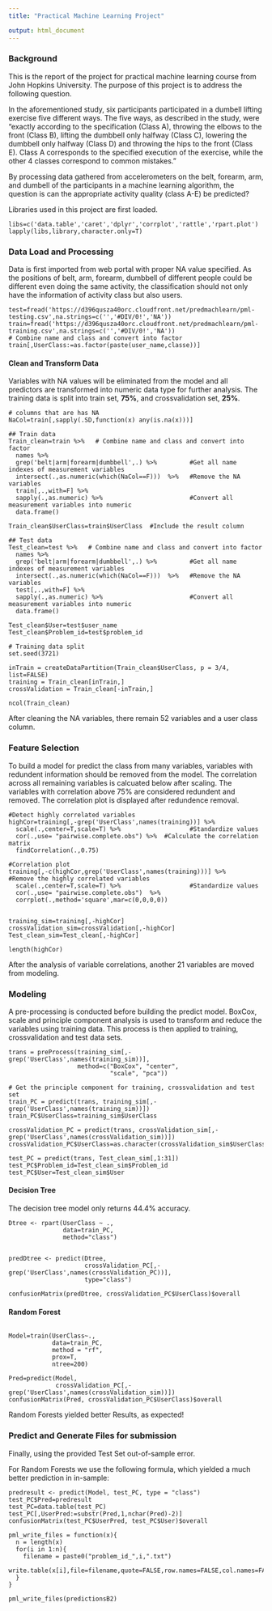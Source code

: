 ```yaml
---
title: "Practical Machine Learning Project"

output: html_document
---
```


### Background
This is the report of the project for practical machine learning course from John Hopkins University. The purpose of this project is to address the following question.

In the aforementioned study, six participants participated in a dumbell lifting exercise five different ways. The five ways, as described in the study, were “exactly according to the specification (Class A), throwing the elbows to the front (Class B), lifting the dumbbell only halfway (Class C), lowering the dumbbell only halfway (Class D) and throwing the hips to the front (Class E). Class A corresponds to the specified execution of the exercise, while the other 4 classes correspond to common mistakes.”

By processing data gathered from accelerometers on the belt, forearm, arm, and dumbell of the participants in a machine learning algorithm, the question is can the appropriate activity quality (class A-E) be predicted?

Libraries used in this project are first loaded.
```{r Environment,message=FALSE}
libs=c('data.table','caret','dplyr','corrplot','rattle','rpart.plot')
lapply(libs,library,character.only=T)
```

### Data Load and Processing
Data is first imported from web portal with proper NA value specified. As the positions of belt, arm, forearm, dumbbell of different people could be different even doing the same activity, the classification should not only have the information of activity class but also users. 
```{r Load Data and combine class and user information,message=FALSE}
test=fread('https://d396qusza40orc.cloudfront.net/predmachlearn/pml-testing.csv',na.strings=c('','#DIV/0!','NA'))
train=fread('https://d396qusza40orc.cloudfront.net/predmachlearn/pml-training.csv',na.strings=c('','#DIV/0!','NA'))
# Combine name and class and convert into factor
train[,UserClass:=as.factor(paste(user_name,classe))]
```

#### Clean and Transform Data
Variables with NA values will be eliminated from the model and all predictors are transformed into numeric data type for further analysis. The training data is split into train set, **75%**, and crossvalidation set, **25%**.
```{r}
# columns that are has NA
NaCol=train[,sapply(.SD,function(x) any(is.na(x)))]

## Train data
Train_clean=train %>%   # Combine name and class and convert into factor
  names %>%
  grep('belt|arm|forearm|dumbbell',.) %>%         #Get all name indexes of measurement variables 
  intersect(.,as.numeric(which(NaCol==F)))  %>%   #Remove the NA variables  
  train[,.,with=F] %>%                
  sapply(.,as.numeric) %>%                        #Convert all measurement variables into numeric
  data.frame() 

Train_clean$UserClass=train$UserClass  #Include the result column

## Test data
Test_clean=test %>%   # Combine name and class and convert into factor
  names %>%
  grep('belt|arm|forearm|dumbbell',.) %>%         #Get all name indexes of measurement variables 
  intersect(.,as.numeric(which(NaCol==F)))  %>%   #Remove the NA variables  
  test[,.,with=F] %>%
  sapply(.,as.numeric) %>%                        #Convert all measurement variables into numeric
  data.frame() 

Test_clean$User=test$user_name
Test_clean$Problem_id=test$problem_id

# Training data split
set.seed(3721)

inTrain = createDataPartition(Train_clean$UserClass, p = 3/4, list=FALSE)
training = Train_clean[inTrain,]
crossValidation = Train_clean[-inTrain,]

ncol(Train_clean)
```
After cleaning the NA variables, there remain 52 variables and a user class column.

### Feature Selection
To build a model for predict the class from many variables, variables with redundent information should be removed from the model. The correlation across all remaining variables is calcuated below after scaling. The variables with correlation above 75% are considered redundent and removed. The correlation plot is displayed after redundence removal.
```{r Variable selection}
#Detect highly correlated variables
highCor=training[,-grep('UserClass',names(training))] %>%
  scale(.,center=T,scale=T) %>%                   #Standardize values
  cor(.,use= "pairwise.complete.obs") %>%  #Calculate the correlation matrix
  findCorrelation(.,0.75)

#Correlation plot
training[,-c(highCor,grep('UserClass',names(training)))] %>%                #Remove the highly correlated variables
  scale(.,center=T,scale=T) %>%                   #Standardize values
  cor(.,use= "pairwise.complete.obs")  %>%
  corrplot(.,method='square',mar=c(0,0,0,0))


training_sim=training[,-highCor]
crossValidation_sim=crossValidation[,-highCor]
Test_clean_sim=Test_clean[,-highCor]

length(highCor)
```
After the analysis of variable correlations, another 21 variables are moved from modeling.

### Modeling
A pre-processing is conducted before building the predict model. BoxCox, scale and principle component analysis is used to transform and reduce the variables using training data. This process is then applied to training, crossvalidation and test data sets.
```{r Preprocessing}
trans = preProcess(training_sim[,-grep('UserClass',names(training_sim))], 
                   method=c("BoxCox", "center", 
                            "scale", "pca"))

# Get the principle component for training, crossvalidation and test set
train_PC = predict(trans, training_sim[,-grep('UserClass',names(training_sim))])
train_PC$UserClass=training_sim$UserClass

crossValidation_PC = predict(trans, crossValidation_sim[,-grep('UserClass',names(crossValidation_sim))])
crossValidation_PC$UserClass=as.character(crossValidation_sim$UserClass)

test_PC = predict(trans, Test_clean_sim[,1:31])
test_PC$Problem_id=Test_clean_sim$Problem_id
test_PC$User=Test_clean_sim$User

```

#### Decision Tree
The decision tree model only returns 44.4% accuracy.
```{r Decision tree}
Dtree <- rpart(UserClass ~ ., 
               data=train_PC, 
               method="class")


predDtree <- predict(Dtree, 
                     crossValidation_PC[,-grep('UserClass',names(crossValidation_PC))], 
                     type="class")

confusionMatrix(predDtree, crossValidation_PC$UserClass)$overall
```
#### Random Forest
```{r Random Forest,eval=FALSE}

Model=train(UserClass~.,
            data=train_PC,
            method = "rf",
            prox=T,
            ntree=200)

Pred=predict(Model,
             crossValidation_PC[,-grep('UserClass',names(crossValidation_sim))])
confusionMatrix(Pred, crossValidation_PC$UserClass)$overall

```
Random Forests yielded better Results, as expected!

### Predict and Generate Files for submission

Finally, using the provided Test Set out-of-sample error.

For Random Forests we use the following formula, which yielded a much better prediction in in-sample:
```{r Submission File}
predresult <- predict(Model, test_PC, type = "class")
test_PC$Pred=predresult
test_PC=data.table(test_PC)
test_PC[,UserPred:=substr(Pred,1,nchar(Pred)-2)]
confusionMatrix(test_PC$UserPred, test_PC$User)$overall

pml_write_files = function(x){
  n = length(x)
  for(i in 1:n){
    filename = paste0("problem_id_",i,".txt")
    write.table(x[i],file=filename,quote=FALSE,row.names=FALSE,col.names=FALSE)
  }
}

pml_write_files(predictionsB2)
```

